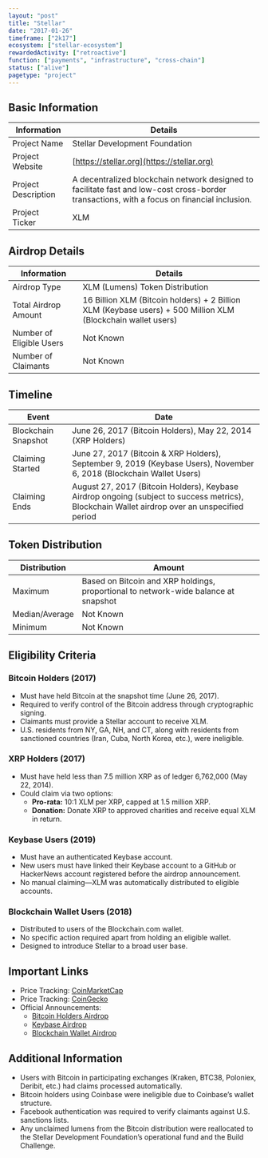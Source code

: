```yaml
---
layout: "post"
title: "Stellar"
date: "2017-01-26"
timeframe: ["2k17"]
ecosystem: ["stellar-ecosystem"]
rewardedActivity: ["retroactive"]
function: ["payments", "infrastructure", "cross-chain"]
status: ["alive"]
pagetype: "project"
---
```


## Basic Information

| Information         | Details                                                                                                                                     |
| ------------------- | ------------------------------------------------------------------------------------------------------------------------------------------- |
| Project Name        | Stellar Development Foundation                                                                                                              |
| Project Website     | [https://stellar.org](https://stellar.org)                                                                                                  |
| Project Description | A decentralized blockchain network designed to facilitate fast and low-cost cross-border transactions, with a focus on financial inclusion. |
| Project Ticker      | XLM                                                                                                                                         |

## Airdrop Details

| Information              | Details                                                                                                      |
| ------------------------ | ------------------------------------------------------------------------------------------------------------ |
| Airdrop Type             | XLM (Lumens) Token Distribution                                                                              |
| Total Airdrop Amount     | 16 Billion XLM (Bitcoin holders) + 2 Billion XLM (Keybase users) + 500 Million XLM (Blockchain wallet users) |
| Number of Eligible Users | Not Known                                                                                                    |
| Number of Claimants      | Not Known                                                                                                    |

## Timeline

| Event               | Date                                                                                                                                          |
| ------------------- | --------------------------------------------------------------------------------------------------------------------------------------------- |
| Blockchain Snapshot | June 26, 2017 (Bitcoin Holders), May 22, 2014 (XRP Holders)                                                                                   |
| Claiming Started    | June 27, 2017 (Bitcoin & XRP Holders), September 9, 2019 (Keybase Users), November 6, 2018 (Blockchain Wallet Users)                          |
| Claiming Ends       | August 27, 2017 (Bitcoin Holders), Keybase Airdrop ongoing (subject to success metrics), Blockchain Wallet airdrop over an unspecified period |

## Token Distribution

| Distribution   | Amount                                                                              |
| -------------- | ----------------------------------------------------------------------------------- |
| Maximum        | Based on Bitcoin and XRP holdings, proportional to network-wide balance at snapshot |
| Median/Average | Not Known                                                                           |
| Minimum        | Not Known                                                                           |

## Eligibility Criteria

### Bitcoin Holders (2017)

- Must have held Bitcoin at the snapshot time (June 26, 2017).
- Required to verify control of the Bitcoin address through cryptographic signing.
- Claimants must provide a Stellar account to receive XLM.
- U.S. residents from NY, GA, NH, and CT, along with residents from sanctioned countries (Iran, Cuba, North Korea, etc.), were ineligible.

### XRP Holders (2017)

- Must have held less than 7.5 million XRP as of ledger 6,762,000 (May 22, 2014).
- Could claim via two options:
  - **Pro-rata:** 10:1 XLM per XRP, capped at 1.5 million XRP.
  - **Donation:** Donate XRP to approved charities and receive equal XLM in return.

### Keybase Users (2019)

- Must have an authenticated Keybase account.
- New users must have linked their Keybase account to a GitHub or HackerNews account registered before the airdrop announcement.
- No manual claiming—XLM was automatically distributed to eligible accounts.

### Blockchain Wallet Users (2018)

- Distributed to users of the Blockchain.com wallet.
- No specific action required apart from holding an eligible wallet.
- Designed to introduce Stellar to a broad user base.

## Important Links

- Price Tracking: [CoinMarketCap](https://coinmarketcap.com/currencies/stellar/)
- Price Tracking: [CoinGecko](https://www.coingecko.com/en/coins/stellar)
- Official Announcements:
  - [Bitcoin Holders Airdrop](https://stellar.org/blog/foundation-news/bitcoin-claim-lumens-2)
  - [Keybase Airdrop](https://stellar.org/blog/foundation-news/keybase-stellar-lumens-spacedrop)
  - [Blockchain Wallet Airdrop](https://stellar.org/blog/foundation-news/bringing-lumens-to-millions)

## Additional Information

- Users with Bitcoin in participating exchanges (Kraken, BTC38, Poloniex, Deribit, etc.) had claims processed automatically.
- Bitcoin holders using Coinbase were ineligible due to Coinbase’s wallet structure.
- Facebook authentication was required to verify claimants against U.S. sanctions lists.
- Any unclaimed lumens from the Bitcoin distribution were reallocated to the Stellar Development Foundation’s operational fund and the Build Challenge.